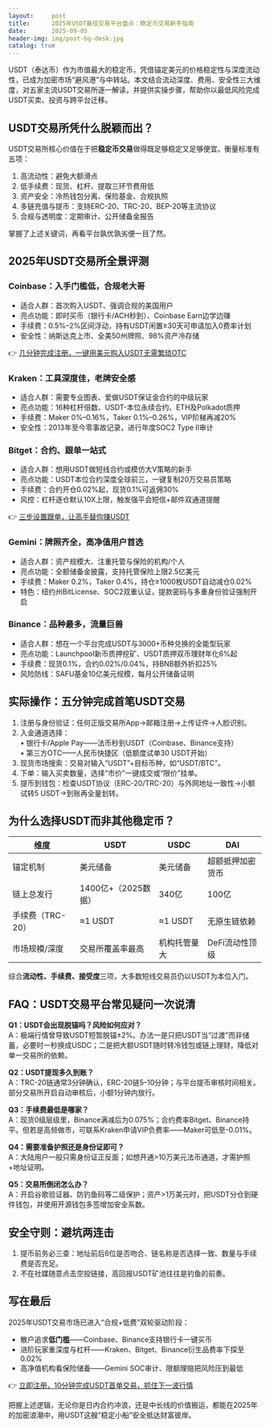 ```yaml
---
layout:     post
title:      2025年USDT最佳交易平台盘点：稳定币交易新手指南
date:       2025-09-05
header-img: img/post-bg-desk.jpg
catalog: true
---
```


USDT（泰达币）作为市值最大的稳定币，凭借锚定美元的价格稳定性与深度流动性，已成为加密市场“避风港”与中转站。本文结合流动深度、费用、安全性三大维度，对五家主流USDT交易所逐一解读，并提供实操步骤，帮助你以最低风险完成USDT买卖、投资与跨平台迁移。

## USDT交易所凭什么脱颖而出？

USDT交易所核心价值在于把**稳定币交易**做得既足够稳定又足够便宜。衡量标准有五项：

1. 高流动性：避免大额滑点  
2. 低手续费：现货、杠杆、提取三环节费用低  
3. 资产安全：冷热钱包分离、保险基金、合规执照  
4. 多链充值与提币：支持ERC-20、TRC-20、BEP-20等主流协议  
5. 合规与透明度：定期审计、公开储备金报告  

掌握了上述关键词，再看平台孰优孰劣便一目了然。

## 2025年USDT交易所全景评测

### Coinbase：入手门槛低，合规老大哥

- 适合人群：首次购入USDT、强调合规的美国用户  
- 亮点功能：即时买币（银行卡/ACH秒到）、Coinbase Earn边学边赚  
- 手续费：0.5%–2%区间浮动，持有USDT闲置≥30天可申请加入0费率计划  
- 安全性：纳斯达克上市、全美50州牌照、98%资产冷存储  

👉 [几分钟完成注册，一键用美元购入USDT无需繁琐OTC](https://okxdog.com/)

### Kraken：工具深度佳，老牌安全感

- 适合人群：需要专业图表、爱做USDT保证金合约的中级玩家  
- 亮点功能：16种杠杆倍数、USDT-本位永续合约、ETH及Polkadot质押  
- 手续费：Maker 0%–0.16%，Taker 0.1%–0.26%，VIP阶梯再减20%  
- 安全性：2013年至今零事故记录，进行年度SOC2 Type II审计  

### Bitget：合约、跟单一站式

- 适合人群：想用USDT做短线合约或模仿大V策略的新手  
- 亮点功能：USDT本位合约深度全球前三，一键复制20万交易员策略  
- 手续费：合约开仓0.02%起，现货0.1%可返佣30%  
- 风控：杠杆逐仓默认10X上限，触发强平会短信+邮件双通道提醒  

👉 [三步设置跟单，让高手替你赚USDT](https://okxdog.com/)

### Gemini：牌照齐全，高净值用户首选

- 适合人群：资产规模大、注重托管与保险的机构/个人  
- 亮点功能：全额储备金披露，支持托管保险上限2.5亿美元  
- 手续费：Maker 0.2%，Taker 0.4%，持仓≥1000枚USDT自动减仓0.02%  
- 特色：纽约州BitLicense、SOC2双重认证，提款密码与多重身份验证强制开启  

### Binance：品种最多，流量巨兽

- 适合人群：想在一个平台完成USDT与3000+币种兑换的全能型玩家  
- 亮点功能：Launchpool新币质押挖矿、USDT质押双币理财年化6%起  
- 手续费：现货0.1%，合约0.02%/0.04%，持BNB额外折扣25%  
- 风险防线：SAFU基金10亿美元规模，每月公开储备证明  

## 实际操作：五分钟完成首笔USDT交易

1. 注册与身份验证：任何正版交易所App→邮箱注册→上传证件→人脸识别。  
2. 入金通道选择：  
   • 银行卡/Apple Pay——法币秒到USDT（Coinbase、Binance支持）  
   • 第三方OTC——人民币快捷区（低额度试单30 USDT开始）  
3. 现货市场搜索：交易对输入“USDT”+目标币种，如“USDT/BTC”。  
4. 下单：输入买卖数量，选择“市价”一键成交或“限价”挂单。  
5. 提币到钱包：检查USDT协议（ERC-20/TRC-20）与外网地址一致性→小额试转5 USDT→到账再全量划转。

## 为什么选择USDT而非其他稳定币？

| 维度 | USDT | USDC | DAI  
|---|---|---|---  
| 锚定机制 | 美元储备 | 美元储备 | 超额抵押加密货币  
| 链上总发行 | 1400亿+（2025数据） | 340亿 | 100亿  
| 手续费（TRC-20） | ≈1 USDT | ≈1 USDT | 无原生链依赖  
| 市场规模/深度 | 交易所覆盖率最高 | 机构托管量大 | DeFi流动性顶级  

综合**流动性、手续费、接受度**三项，大多数短线交易员仍以USDT为本位入门。

## FAQ：USDT交易平台常见疑问一次说清

**Q1：USDT会出现脱锚吗？风险如何应对？**  
A：极端行情曾导致USDT短暂脱锚±2%。办法一是只把USDT当“过渡”而非储蓄，必要时一秒换成USDC；二是把大额USDT随时转冷钱包或链上理财，降低对单一交易所的依赖。

**Q2：USDT提现多久到账？**  
A：TRC-20链通常3分钟确认，ERC-20链5–10分钟；与平台提币审核时间相关。部分交易所开启自动审核后，小额1分钟内放行。

**Q3：手续费最低是哪家？**  
A：现货0级层级里，Binance满减后为0.075%；合约费率Bitget、Binance持平。但若是高频做市，可联系Kraken申请VIP负费率——Maker可低至-0.01%。

**Q4：需要准备护照还是身份证即可？**  
A：大陆用户一般只需身份证正反面；如想开通>10万美元法币通道，才需护照+地址证明。

**Q5：交易所倒闭怎么办？**  
A：开启谷歌验证器、防钓鱼码等二级保护；资产>1万美元时，把USDT分仓到硬件钱包，并使用开源钱包多签增加安全系数。

## 安全守则：避坑两连击

1. 提币前务必三查：地址前后6位是否吻合、链名称是否选择一致、数量与手续费是否充足。  
2. 不在社媒随意点击空投链接，高回报USDT矿池往往是钓鱼的前奏。

## 写在最后

2025年USDT交易市场已进入“合规+低费”双轮驱动阶段：  
- 散户追求**低门槛**——Coinbase、Binance支持银行卡一键买币  
- 进阶玩家重深度与杠杆——Kraken、Bitget、Binance衍生品费率下探至0.02%  
- 高净值机构看保险储备——Gemini SOC审计、限额理赔把风险压到最低  

👉 [立即注册，10分钟完成USDT首单交易，抓住下一波行情](https://okxdog.com/)

把握上述逻辑，无论你是日内合约冲浪，还是中长线的价值搬运，都能在2025年的加密浪潮中，用USDT这艘“稳定小船”安全抵达财富彼岸。